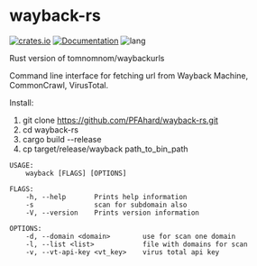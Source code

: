 # wayback-rs

[![crates.io](https://img.shields.io/crates/v/wayback)](https://crates.io/crates/wayback)
[![Documentation](https://docs.rs/wayback/badge.svg)](https://docs.rs/wayback)
![lang](https://img.shields.io/github/languages/top/PFAhard/wayback-rs)

Rust version of tomnomnom/waybackurls

Command line interface for fetching url from Wayback Machine, CommonCrawl, VirusTotal.

Install:
1. git clone https://github.com/PFAhard/wayback-rs.git
2. cd wayback-rs
3. cargo build --release
4. cp target/release/wayback path_to_bin_path


```
USAGE:
    wayback [FLAGS] [OPTIONS]

FLAGS:
    -h, --help       Prints help information
    -s               scan for subdomain also
    -V, --version    Prints version information

OPTIONS:
    -d, --domain <domain>        use for scan one domain
    -l, --list <list>            file with domains for scan
    -v, --vt-api-key <vt_key>    virus total api key
